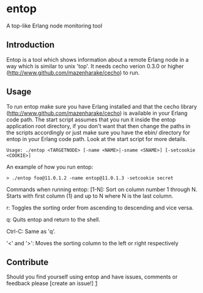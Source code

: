 entop
=====
A top-like Erlang node monitoring tool

Introduction
------------
Entop is a tool which shows information about a remote Erlang node in a way which is similar to unix 'top'. It needs cecho verion 0.3.0 or higher (http://www.github.com/mazenharake/cecho) to run.

Usage
-----
To run entop make sure you have Erlang installed and that the cecho library (http://www.github.com/mazenharake/cecho) is available in your Erlang code path. The start script assumes that you run it inside the entop application root directory, if you don't want that then change the paths in the scripts accordingly or just make sure you have the ebin/ directory for entop in your Erlang code path. Look at the start script for more details.

    Usage: ./entop <TARGETNODE> [-name <NAME>|-sname <SNAME>] [-setcookie <COOKIE>]

An example of how you run entop:

    > ./entop foo@11.0.1.2 -name entop@11.0.1.3 -setcookie secret

Commands when running entop:
[1-N]: 
  Sort on column number 1 through N. Starts with first column (1) and up to N
  where N is the last column.
    
r:
  Toggles the sorting order from ascending to descending and vice versa.

q:
  Quits entop and return to the shell.

Ctrl-C:
  Same as 'q'.

'<' and '>':
  Moves the sorting column to the left or right respectively

Contribute
----------
Should you find yourself using entop and have issues, comments or feedback please [create an issue!] [1]

[1]: http://github.com/mazenharake/entop/issues "entop issues"
